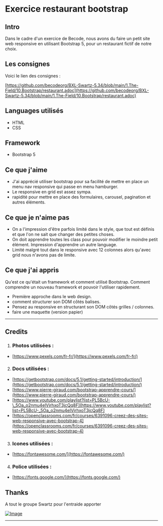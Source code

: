 # Exercice restaurant bootstrap

## Intro

Dans le cadre d'un exercice de Becode, nous avons du faire un petit site web responsive en utilisant Bootstrap 5, pour un restaurant fictif
de notre choix.

## Les consignes

Voici le lien des consignes :

[https://github.com/becodeorg/BXL-Swartz-5.34/blob/main/1.The-Field/10.Bootstrap/restaurant.adoc](https://github.com/becodeorg/BXL-Swartz-5.34/blob/main/1.The-Field/10.Bootstrap/restaurant.adoc)

## Languages utilisés

- HTML
- CSS

## Framework

- Bootstrap 5

## Ce que j'aime

- J'ai apprécié utiliser bootstrap pour sa facilité de mettre en place un menu nav responsive qui passe en menu hamburger.
- Le responsive en grid est assez sympa.
- rapidité pour mettre en place des formulaires, carousel, pagination et autres éléments.

## Ce que je n'aime pas

- On a l'impression d'être parfois limité dans le style, que tout est définis et que l'on ne sait que changer des petites choses.
- On doit apprendre toutes les class pour pouvoir modifier le moindre petit élément. Impression d'apprendre un autre language.
- Limité malgré tout dans le responsive avec 12 colonnes alors qu'avec grid nous n'avons pas de limite.

## Ce que j'ai appris

Qu'est ce qu'était un framework et comment utilisé Bootstrap. Comment comprendre un nouveau framework et pouvoir l'utiliser rapidement.

- Première approche dans le web design.
- comment structurer son DOM côtés balises.
- Pensez au responsive en structurant son DOM côtés grilles / colonnes.
- faire une maquette (version papier)

<hr>

## Credits

1. ### Photos utilisées :

- [https://www.pexels.com/fr-fr/](https://www.pexels.com/fr-fr/)

2. ### Docs utilisées :

- [https://getbootstrap.com/docs/5.1/getting-started/introduction/](https://getbootstrap.com/docs/5.1/getting-started/introduction/)
- [https://www.pierre-giraud.com/bootstrap-apprendre-cours/](https://www.pierre-giraud.com/bootstrap-apprendre-cours/)
- [https://www.youtube.com/playlist?list=PL5BcU-\_5Oa_o2nmu4eIVjrhxoT3jcQq8F](https://www.youtube.com/playlist?list=PL5BcU-_5Oa_o2nmu4eIVjrhxoT3jcQq8F)
- [https://openclassrooms.com/fr/courses/6391096-creez-des-sites-web-responsive-avec-bootstrap-4](https://openclassrooms.com/fr/courses/6391096-creez-des-sites-web-responsive-avec-bootstrap-4)

3. ### Icones utilisées :

- [https://fontawesome.com/](https://fontawesome.com/)

4. ### Police utilisées :

- [https://fonts.google.com/](https://fonts.google.com/)

## Thanks

A tout le groupe Swartz pour l'entraide apporter

[![Image](https://i.goopics.net/olcsqz.gif)](https://goopics.net/i/olcsqz)

<hr>
